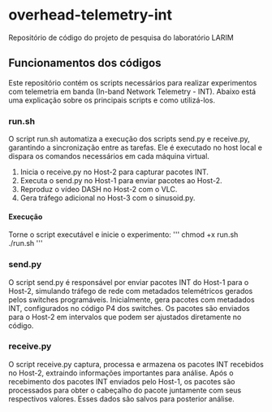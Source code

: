 # overhead-telemetry-int
Repositório de código do projeto de pesquisa do laboratório LARIM

## Funcionamentos dos códigos
Este repositório contém os scripts necessários para realizar experimentos com telemetria em banda (In-band Network Telemetry - INT). Abaixo está uma explicação sobre os principais scripts e como utilizá-los.

### run.sh
O script run.sh automatiza a execução dos scripts send.py e receive.py, garantindo a sincronização entre as tarefas. Ele é executado no host local e dispara os comandos necessários em cada máquina virtual.

1. Inicia o receive.py no Host-2 para capturar pacotes INT.
2. Executa o send.py no Host-1 para enviar pacotes ao Host-2.
3. Reproduz o vídeo DASH no Host-2 com o VLC.
4. Gera tráfego adicional no Host-3 com o sinusoid.py.

#### Execução
Torne o script executável e inicie o experimento:
'''
chmod +x run.sh
./run.sh
'''

### send.py
O script send.py é responsável por enviar pacotes INT do Host-1 para o Host-2, simulando tráfego de rede com metadados telemétricos gerados pelos switches programáveis.
Inicialmente, gera pacotes com metadados INT, configurados no código P4 dos switches. Os pacotes são enviados para o Host-2 em intervalos que podem ser ajustados diretamente no código.

### receive.py
O script receive.py captura, processa e armazena os pacotes INT recebidos no Host-2, extraindo informações importantes para análise.
Após o recebimento dos pacotes INT enviados pelo Host-1, os pacotes são processados para obter o cabeçalho do pacote juntamente com seus respectivos valores. Esses dados são salvos para posterior análise.

